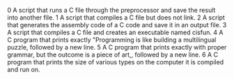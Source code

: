 0  A script that runs a C file through the preprocessor and save the result into another file.
1  A script that compiles a C file but does not link.
2  A script that generates the assembly code of a C code and save it in an output file.
3  A script that compiles a C file and creates an executable named cisfun.
4  A C program that prints exactly "Programming is like building a multilingual puzzle, followed by a new line.
5  A C program that prints exactly with proper grammar, but the outcome is a piece of art,, followed by a new line.
6  A C program that prints the size of various types on the computer it is compiled and run on.

